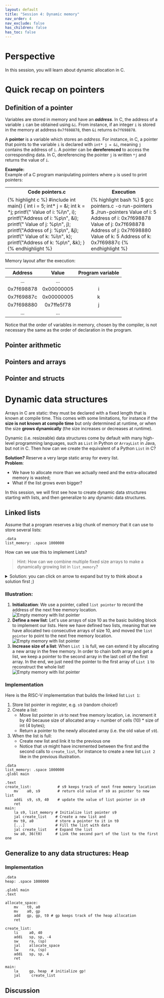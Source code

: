 ```yaml
---
layout: default
title: "Session 4: Dynamic memory"
nav_order: 4
nav_exclude: false
has_children: false
has_toc: false
---
```


# Perspective

In this session, you will learn about dynamic allocation in C.

# Quick recap on pointers
## Definition of a pointer
Variables are stored in memory and have an ***address***. In C, the address of a
variable `i` can be obtained using `&i`. From instance, if an integer `i` is
stored in the memory at address `0x7f698878`, then `&i` returns `0x7f698878`.

A **pointer** is a variable which stores an *address*. For instance, in C, a
pointer that points to the variable `i` is declared with `int* j = &i`, meaning
`j` contains the address of `i`. A pointer can be **dereferenced** to access the
corresponding data. In C, dereferencing the pointer `j` is written `*j` and
returns the value of `i`.

**Example:**  
Example of a C program manipulating pointers where `p` is used  to print pointers:
<table>
<tr>
<th>Code pointers.c</th>
<th>Execution</th>
</tr>
<tr>
<td>
{% highlight c %}
#include <stdio.h>
int main() {
   int i = 5;
   int* j = &i;
   int k = *j;
   printf("  Value of i: %i\n", i);
   printf("Address of i: %p\n", &i);
   printf("  Value of j: %p\n", j);
   printf("Address of j: %p\n", &j);
   printf("  Value of k: %i\n", k);
   printf("Address of k: %p\n", &k);
}
{% endhighlight %}
</td>
<td>
{% highlight bash %}
$ gcc pointers.c -o run-pointers
$ ./run-pointers
  Value of i: 5
Address of i: 0x7f698878
  Value of j: 0x7f698878
Address of j: 0x7f698880
  Value of k: 5
Address of k: 0x7f69887c
{% endhighlight %}
</td>
</tr>
</table>

Memory layout after the execution:

| Address    | Value      | Program variable |
|:----------:|:----------:|:----------------:|
| ...        | ...        |                  |
| 0x7f698878 | 0x00000005 | i                |
| 0x7f69887c | 0x00000005 | k                |
| 0x7f698880 | 0x7ffe5f78 | j                |
| ...        | ...        |                  |

Notice that the order of variables in memory, chosen by the compiler, is not
necessary the same as the order of declaration in the program.

## Pointer arithmetic

## Pointers and arrays

## Pointer and structs

# Dynamic data structures
Arrays in C are static: they must be declared with a fixed length that is known
at compile time. This comes with some limitations, for instance if the **size is
not known at compile time** but only determined at runtime, or when the size
**grows dynamically** (the size increases or decreases at runtime).

Dynamic (i.e. resizeable) data structures come by default with many high-level
programming languages, such as `List` in Python or `ArrayList` in Java, but not
in C. Then how can we create the equivalent of a Python `List` in C?

**Solution?** Reserve a very large static array for every list.  
**Problem**:
- We have to allocate more than we actually need and the extra-allocated memory
  is wasted;
- What if the list grows even bigger?

In this session, we will first see how to create dynamic data structures
starting with lists, and then generalize to any dynamic data structures.

## Linked lists
Assume that a program reserves a big chunk of memory that it can use to store several lists:
``` armasm
.data
list_memory: .space 1000000
```
How can we use this to implement Lists?

> Hint: How can we combine multiple fixed size arrays to make a dynamically
> growing list in `list_memory`?

<details>
  <summary>Solution: you can click on arrow to expand but try to think about a solution first ;)</summary>
  <blockquote>
  A list can be implemented as a set of static arrays chained together using pointers. When the list is full, just create a new array and chain it with the previous one! This is called a linked list.
  </blockquote>
</details>

### Illustration:
1. **Initialization**: We use a pointer, called `list pointer` to record the
address of the next free memory location.  
![Empty memory with list pointer](/exercises/img/list1.png)  
2. **Define a new list**: Let's use arrays of size 10 as the basic building
   block to implement our lists. Here we have defined two lists, meaning that we
   have allocated two consecutive arrays of size 10, and moved the `list pointer`
   to point to the next free memory location.  
![Empty memory with list pointer](/exercises/img/list2.png)  
3. **Increase size of a list**: When `List 1` is full, we can extend it by
   allocating a new array in the free memory. In order to chain both array and
   get a list, we keep a pointer to the second array in the last cell of the
   first array. In the end, we just need the pointer to the first array of `List
   1` to reconstruct the whole list!  
![Empty memory with list pointer](/exercises/img/list3.png)


### Implementation
Here is the RISC-V implementation that builds the linked list `List 1`:
1. Store list pointer in register, e.g. `s9` (random choice!)
2. Create a list:
   - Move list pointer in `s9` to next free memory location, i.e. increment it
     by 40 because size of allocated array = number of cells (10) * size of int
     (4 bytes);
   - Return a pointer to the newly allocated array (i.e. the old value of `s9`).
3. When the list is full:
   - Create new list and link it to the previous one
   - Notice that `s9` might have incremented between the first and the second
     calls to `create_list`, for instance to create a new list `List 2` like in
     the previous illustration.

``` armasm
.data
list_memory: .space 1000000
.globl main

.text
create_list:            # s9 keeps track of next free memory location
    mv    a0, s9        # return old value of s9 as pointer to new list
    addi  s9, s9, 40    # update the value of list pointer in s9
    ret
main:
    la s9, list_memory # Initialize list pointer s9
    jal create_list    # Create a new list and 
    mv t0, a0          # store a pointer to it in t0
    [...]              # Fill the list with data
    jal create_list    # Expand the list
    sw a0, 36(t0)      # Link the second part of the list to the first one
```

## Generalize to any data structures: Heap


### Implementation
``` armasm
.data
heap: .space 1000000

.globl main
.text

allocate_space:
    mv    t0, a0
    mv    a0, gp
    add   gp, gp, t0 # gp keeps track of the heap allocation
    ret

create_list:
    li     a0, 40
    addi   sp, sp, -4
    sw     ra, (sp)
    jal    allocate_space
    lw     ra, (sp)
    addi   sp, sp, 4
    ret

main:
    la     gp, heap  # initialize gp!
    jal     create_list
```


## Discussion

<!-- ### Exercise 0 (new) -->

<!-- Write a C program that asks the user for an integer value and prints out the square -->
<!-- of this value. -->

<!-- #### Solution -->

<!-- ```c -->
<!-- #include <stdio.h> -->

<!-- int main(void) { -->
<!--     int n; -->
<!--     printf("Your number: "); -->
<!--     scanf("%d", &n); -->
<!--     int square = n * n; -->
<!--     printf("The square of %d is %d\n", n, square); -->
<!--     return 0; -->
<!-- } -->
<!-- ``` -->
